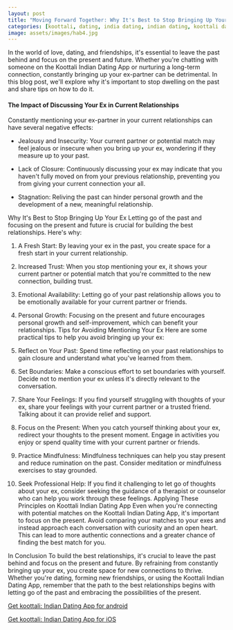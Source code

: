 ```yaml
---
layout: post
title: "Moving Forward Together: Why It's Best to Stop Bringing Up Your Ex in Your Relationships || Koottali Indian Dating App"
categories: [koottali, dating, india dating, indian dating, koottali dating app]
image: assets/images/hab4.jpg
---
```


In the world of love, dating, and friendships, it's essential to leave the past behind and focus on the present and future. Whether you're chatting with someone on the Koottali Indian Dating App or nurturing a long-term connection, constantly bringing up your ex-partner can be detrimental. In this blog post, we'll explore why it's important to stop dwelling on the past and share tips on how to do it.

#### The Impact of Discussing Your Ex in Current Relationships

Constantly mentioning your ex-partner in your current relationships can have several negative effects:

- Jealousy and Insecurity: Your current partner or potential match may feel jealous or insecure when you bring up your ex, wondering if they measure up to your past.

- Lack of Closure: Continuously discussing your ex may indicate that you haven't fully moved on from your previous relationship, preventing you from giving your current connection your all.

- Stagnation: Reliving the past can hinder personal growth and the development of a new, meaningful relationship.

Why It's Best to Stop Bringing Up Your Ex
Letting go of the past and focusing on the present and future is crucial for building the best relationships. Here's why:

1. A Fresh Start: By leaving your ex in the past, you create space for a fresh start in your current relationship.
2. Increased Trust: When you stop mentioning your ex, it shows your current partner or potential match that you're committed to the new connection, building trust.
3. Emotional Availability: Letting go of your past relationship allows you to be emotionally available for your current partner or friends.
4. Personal Growth: Focusing on the present and future encourages personal growth and self-improvement, which can benefit your relationships.
   Tips for Avoiding Mentioning Your Ex
   Here are some practical tips to help you avoid bringing up your ex:

5. Reflect on Your Past: Spend time reflecting on your past relationships to gain closure and understand what you've learned from them.
6. Set Boundaries: Make a conscious effort to set boundaries with yourself. Decide not to mention your ex unless it's directly relevant to the conversation.
7. Share Your Feelings: If you find yourself struggling with thoughts of your ex, share your feelings with your current partner or a trusted friend. Talking about it can provide relief and support.
8. Focus on the Present: When you catch yourself thinking about your ex, redirect your thoughts to the present moment. Engage in activities you enjoy or spend quality time with your current partner or friends.
9. Practice Mindfulness: Mindfulness techniques can help you stay present and reduce rumination on the past. Consider meditation or mindfulness exercises to stay grounded.
10. Seek Professional Help: If you find it challenging to let go of thoughts about your ex, consider seeking the guidance of a therapist or counselor who can help you work through these feelings.
    Applying These Principles on Koottali Indian Dating App
    Even when you're connecting with potential matches on the Koottali Indian Dating App, it's important to focus on the present. Avoid comparing your matches to your exes and instead approach each conversation with curiosity and an open heart. This can lead to more authentic connections and a greater chance of finding the best match for you.

In Conclusion
To build the best relationships, it's crucial to leave the past behind and focus on the present and future. By refraining from constantly bringing up your ex, you create space for new connections to thrive. Whether you're dating, forming new friendships, or using the Koottali Indian Dating App, remember that the path to the best relationships begins with letting go of the past and embracing the possibilities of the present.

[Get koottali: Indian Dating App for android](https://play.google.com/store/apps/details?id=com.koottali.app&hl=en_IN&gl=US)

[Get koottali: Indian Dating App for iOS](https://apps.apple.com/us/app/koottali-connect-with-mallus/id6448742453)

